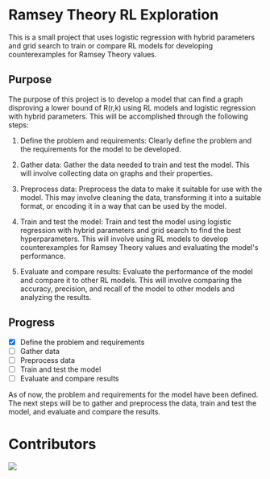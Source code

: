 # Ramsey Theory RL Exploration

This is a small project that uses logistic regression with hybrid parameters and grid search to train or compare RL models for developing counterexamples for Ramsey Theory values.

## Purpose

The purpose of this project is to develop a model that can find a graph disproving a lower bound of R(r,k) using RL models and logistic regression with hybrid parameters. This will be accomplished through the following steps:

1. Define the problem and requirements: Clearly define the problem and the requirements for the model to be developed.

2. Gather data: Gather the data needed to train and test the model. This will involve collecting data on graphs and their properties.

3. Preprocess data: Preprocess the data to make it suitable for use with the model. This may involve cleaning the data, transforming it into a suitable format, or encoding it in a way that can be used by the model.

4. Train and test the model: Train and test the model using logistic regression with hybrid parameters and grid search to find the best hyperparameters. This will involve using RL models to develop counterexamples for Ramsey Theory values and evaluating the model's performance.

5. Evaluate and compare results: Evaluate the performance of the model and compare it to other RL models. This will involve comparing the accuracy, precision, and recall of the model to other models and analyzing the results.

## Progress

- [x] Define the problem and requirements
- [ ] Gather data
- [ ] Preprocess data
- [ ] Train and test the model
- [ ] Evaluate and compare results

As of now, the problem and requirements for the model have been defined. The next steps will be to gather and preprocess the data, train and test the model, and evaluate and compare the results.

# Contributors
<a href="https://github.com/aLehav/RamseyTheoryRL/graphs/contributors">
  <img src="https://contrib.rocks/image?repo=aLehav/RamseyTheoryRL" />
</a>
